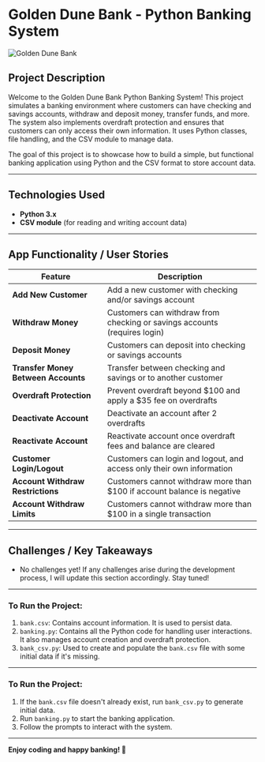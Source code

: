 # Golden Dune Bank - Python Banking System

![Golden Dune Bank](/project/Golden%20Dune%20Bank%20(3).png)






## Project Description

Welcome to the Golden Dune Bank Python Banking System! This project simulates a banking environment where customers can have checking and savings accounts, withdraw and deposit money, transfer funds, and more. The system also implements overdraft protection and ensures that customers can only access their own information. It uses Python classes, file handling, and the CSV module to manage data.

The goal of this project is to showcase how to build a simple, but functional banking application using Python and the CSV format to store account data.

---

## Technologies Used
- **Python 3.x**  
- **CSV module** (for reading and writing account data)
---

## App Functionality / User Stories
| Feature                          | Description |
|-----------------------------------|-------------|
| **Add New Customer**              | Add a new customer with checking and/or savings account |
| **Withdraw Money**                | Customers can withdraw from checking or savings accounts (requires login) |
| **Deposit Money**                 | Customers can deposit into checking or savings accounts |
| **Transfer Money Between Accounts** | Transfer between checking and savings or to another customer |
| **Overdraft Protection**          | Prevent overdraft beyond $100 and apply a $35 fee on overdrafts |
| **Deactivate Account**            | Deactivate an account after 2 overdrafts |
| **Reactivate Account**            | Reactivate account once overdraft fees and balance are cleared |
| **Customer Login/Logout**         | Customers can login and logout, and access only their own information |
| **Account Withdraw Restrictions** | Customers cannot withdraw more than $100 if account balance is negative |
| **Account Withdraw Limits**       | Customers cannot withdraw more than $100 in a single transaction |


---

## Challenges / Key Takeaways
- No challenges yet! If any challenges arise during the development process, I will update this section accordingly. Stay tuned!


---
### To Run the Project:

1. `bank.csv`: Contains account information. It is used to persist data.
2. `banking.py`: Contains all the Python code for handling user interactions. It also manages account creation and overdraft protection.
3. `bank_csv.py`: Used to create and populate the `bank.csv` file with some initial data if it's missing.

---

### To Run the Project:

1. If the `bank.csv` file doesn't already exist, run `bank_csv.py` to generate initial data.
2. Run `banking.py` to start the banking application.
3. Follow the prompts to interact with the system.
---
**Enjoy coding and happy banking! 💸**
